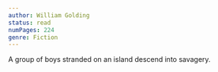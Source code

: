```yaml
---
author: William Golding
status: read
numPages: 224
genre: Fiction
---
```


A group of boys stranded on an island descend into savagery.

